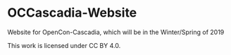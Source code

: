 # OCCascadia-Website
Website for OpenCon-Cascadia, which will be in the Winter/Spring of 2019

This work is licensed under CC BY 4.0.
